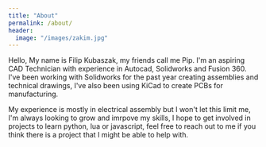 ```yaml
---
title: "About"
permalink: /about/
header:
  image: "/images/zakim.jpg"
---
```


Hello, My name is Filip Kubaszak, my friends call me Pip. I'm an aspiring CAD Technician with experience in Autocad, Solidworks and Fusion 360. I've been working with Solidworks for the past year creating assemblies and technical drawings, I've also been using KiCad to create PCBs for manufacturing. 

My experience is mostly in electrical assembly but I won't let this limit me, I'm always looking to grow and imrpove my skills, I hope to get involved in projects to learn python, lua or javascript, feel free to reach out to me if you think there is a project that I might be able to help with. 
